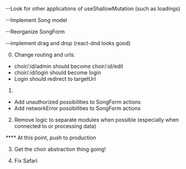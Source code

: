 --Look for other applications of useShallowMutation (such as loadings)


--Implement Song model

--Reorganize SongForm

--implement drag and drop (react-dnd looks good)

0. Change routing and urls: 
  - choir/:id/admin should become choir/:id/edit
  - choir/:id/login should become login
  - Login should redirect to targetUrl

1. 
  - Add unauthorized possibilities to SongForm actions
  - Add networkError possibilities to SongForm actions

2. Remove logic to separate modules when possible (especially when connected to or processing data)

**** At this point, push to production

3. Get the choir abstraction thing going!

4. Fix Safari



